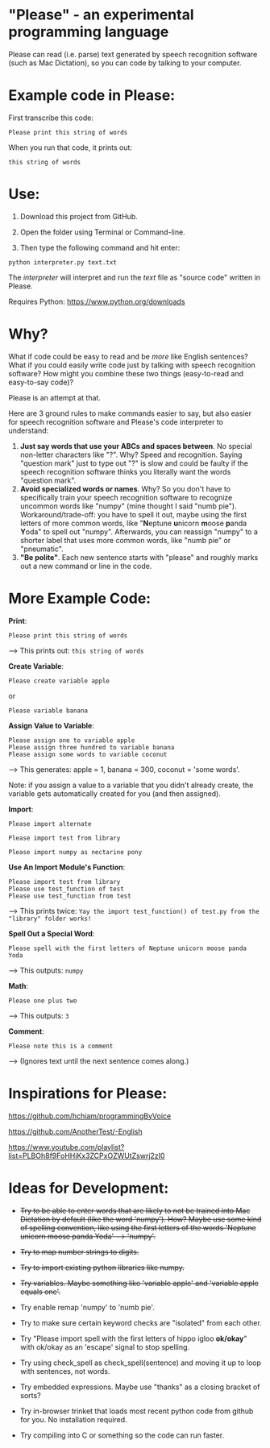 # "Please" - an experimental programming language

Please can read (i.e. parse) text generated by speech recognition software (such as Mac Dictation), so you can code by talking to your computer.

# Example code in Please:

First transcribe this code:

```
Please print this string of words
```

When you run that code, it prints out:

```
this string of words
```

# Use:

1. Download this project from GitHub.

2. Open the folder using Terminal or Command-line.

3. Then type the following command and hit enter:

```
python interpreter.py text.txt
```

The *interpreter* will interpret and run the *text* file as "source code" written in Please.

Requires Python: https://www.python.org/downloads

# Why?

What if code could be easy to read and be *more* like English sentences? What if you could easily write code just by talking with speech recognition software? How might you combine these two things (easy-to-read and easy-to-say code)?

Please is an attempt at that.

Here are 3 ground rules to make commands easier to say, but also easier for speech recognition software and Please's code interpreter to understand:

1. **Just say words that use your ABCs and spaces between**. No special non-letter characters like "?". Why? Speed and recognition. Saying "question mark" just to type out "?" is slow and could be faulty if the speech recognition software thinks you literally want the words "question mark".
2. **Avoid specialized words or names**. Why? So you don't have to specifically train your speech recognition software to recognize uncommon words like "numpy" (mine thought I said "numb pie"). Workaround/trade-off: you have to spell it out, maybe using the first letters of more common words, like "**N**eptune **u**nicorn **m**oose **p**anda **Y**oda" to spell out "numpy". Afterwards, you can reassign "numpy" to a shorter label that uses more common words, like "numb pie" or "pneumatic".
3. **"Be polite"**. Each new sentence starts with "please" and roughly marks out a new command or line in the code.

# More Example Code:

**Print**:

```
Please print this string of words
```
--> This prints out: `this string of words`

**Create Variable**:

```
Please create variable apple
```

or

```
Please variable banana
```

**Assign Value to Variable**:

```
Please assign one to variable apple
Please assign three hundred to variable banana
Please assign some words to variable coconut
```
--> This generates: apple = 1, banana = 300, coconut = 'some words'.

Note: if you assign a value to a variable that you didn't already create, the variable gets automatically created for you (and then assigned).

**Import**:

```
Please import alternate
```

```
Please import test from library
```

```
Please import numpy as nectarine pony
```

**Use An Import Module's Function**:

```
Please import test from library
Please use test_function of test
Please use test_function from test
```
--> This prints twice: `Yay the import test_function() of test.py from the "library" folder works!`

**Spell Out a Special Word**:

```
Please spell with the first letters of Neptune unicorn moose panda Yoda
```
--> This outputs: `numpy`

**Math**:

```
Please one plus two
```
--> This outputs: `3`

**Comment**:

```
Please note this is a comment
```
--> (Ignores text until the next sentence comes along.)

# Inspirations for Please:

https://github.com/hchiam/programmingByVoice

https://github.com/AnotherTest/-English

https://www.youtube.com/playlist?list=PLBOh8f9FoHHiKx3ZCPxOZWUtZswrj2zI0

# Ideas for Development:

* ~~Try to be able to enter words that are likely to not be trained into Mac Dictation by default (like the word 'numpy'). How? Maybe use some kind of spelling convention, like using the first letters of the words 'Neptune unicorn moose panda Yoda' --> 'numpy'.~~

* ~~Try to map number strings to digits.~~

* ~~Try to import existing python libraries like numpy.~~

* ~~Try variables. Maybe something like 'variable apple' and 'variable apple equals one'.~~

* Try enable remap 'numpy' to 'numb pie'.

* Try to make sure certain keyword checks are "isolated" from each other.

* Try "Please import spell with the first letters of hippo igloo **ok/okay**" with ok/okay as an 'escape' signal to stop spelling.

* Try using check_spell as check_spell(sentence) and moving it up to loop with sentences, not words.

* Try embedded expressions. Maybe use "thanks" as a closing bracket of sorts?

* Try in-browser trinket that loads most recent python code from github for you. No installation required.

* Try compiling into C or something so the code can run faster.
